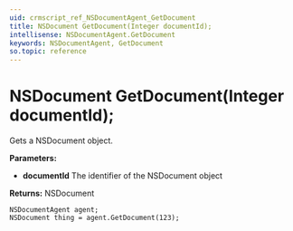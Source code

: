 ```yaml
---
uid: crmscript_ref_NSDocumentAgent_GetDocument
title: NSDocument GetDocument(Integer documentId);
intellisense: NSDocumentAgent.GetDocument
keywords: NSDocumentAgent, GetDocument
so.topic: reference
---
```


# NSDocument GetDocument(Integer documentId);

Gets a NSDocument object.

**Parameters:**
 - **documentId** The identifier of the NSDocument object

**Returns:** NSDocument

```crmscript
NSDocumentAgent agent;
NSDocument thing = agent.GetDocument(123);
```

